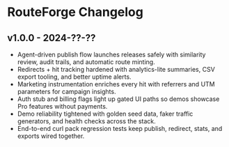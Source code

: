 # RouteForge Changelog

## v1.0.0 - 2024-??-??
- Agent-driven publish flow launches releases safely with similarity review, audit trails, and automatic route minting.
- Redirects + hit tracking hardened with analytics-lite summaries, CSV export tooling, and better uptime alerts.
- Marketing instrumentation enriches every hit with referrers and UTM parameters for campaign insights.
- Auth stub and billing flags light up gated UI paths so demos showcase Pro features without payments.
- Demo reliability tightened with golden seed data, faker traffic generators, and health checks across the stack.
- End-to-end curl pack regression tests keep publish, redirect, stats, and exports wired together.
